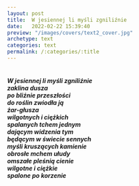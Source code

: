 ```yaml
---
layout: post
title:  W jesiennej li myśli zgniliźnie
date:   2022-02-22 15:39:40
preview: "/images/covers/text2_cover.jpg"
archetype: text
categories: text
permalink: /:categories/:title
---
```

<h5>
<p style="text-indent: 6%; ">
<br/>
	W jesiennej li myśli zgniliźnie<br/>
	zaklina dusza<br/>
	po bliźnie przeszłości<br/>
	do roślin zwiodła ją<br/>
	żar-głusza<br/>
	wilgotnych i ciężkich<br/>
	spalanych tchem jednym<br/>
	dającym widzenia tym<br/>
	będącym w świecie sennych<br/>
	myśli kruszących kamienie<br/>
	obrosłe mchem ułudy<br/>
	omszałe pleśnią cienie<br/>
	wilgotne i ciężkie<br/>
	spalone po korzenie<br/>
<br/>
